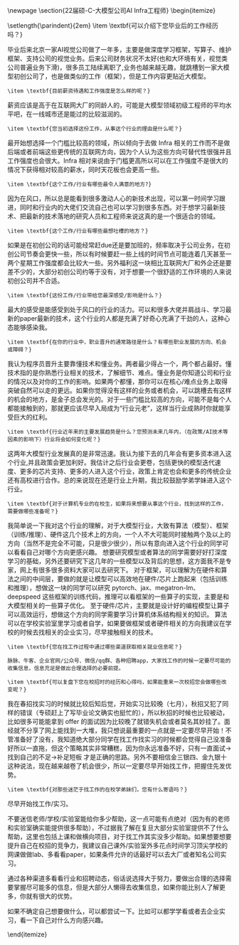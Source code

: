 \newpage
\section{22届硕-C-大模型公司AI Infra工程师}
\begin{itemize}

\setlength{\parindent}{2em} 
    \item \textbf{可以介绍下您毕业后的工作经历吗？}

毕业后来北京一家AI视觉公司做了一年多，主要是做深度学习框架，写算子、维护框架、支持公司的视觉业务。后来公司财务状况不太好(也和大环境有关，视觉类公司普遍业务下滑)，很多员工陆续离职了,业务也越来越无趣，就跳槽到一家大模型初创公司了，也是做类似的工作（框架），但是工作内容更贴近大模型。

    \item \textbf{目前薪资待遇和工作强度是怎么样的呢？}

薪资应该是高于在互联网大厂的同龄人的，可能是大模型领域初级工程师的平均水平吧，在一线城市还是能过的比较滋润的。


    \item \textbf{您当初选择这份工作，从事这个行业的理由是什么呢？}

最开始想选择一个门槛比较高的领域，所以倾向于去做 Infra 相关的工作而不是做后端或者前端这些更传统的互联网方向，因为个人认为这些方向可替代性很强并且工作强度也会很大。Infra 相对来说由于门槛更高所以可以在工作强度不是很大的情况下获得相对较高的薪水，同时天花板也会更高一些。

  
    \item \textbf{这个工作/行业有哪些最令人满意的地方?}

因为在风口，所以总是能看到很多激动人心的新技术出现，可以第一时间学习跟进，同时和行业内的大佬们交流自己也可以学习到很多东西。对于想学习最新技术、把最新的技术落地的研究人员和工程师来说这真的是一个很适合的领域。


    \item \textbf{这个工作/行业有哪些最想吐槽的地方？}

如果是在初创公司的话可能经常赶due还是要加班的，频率取决于公司业务，在初创公司节奏会更快一些，所以有时候要赶一些上线的时间节点可能连着几天甚至一两个星期工作强度都会比较大一些。另外福利这一块相比互联网大厂和外企还是要差不少的，大部分初创公司约等于没有，对于想要一个很舒适的工作环境的人来说初创公司并不合适。

    \item \textbf{这份工作/行业带给您最深感受/影响是什么？}

最大的感受是能感受到处于风口的行业的活力。可以和很多大佬并肩战斗、学习最新的paper最新的技术，这个行业的人都是充满了好奇心充满了干劲的人，这种心态能够感染我。

    \item \textbf{在你的行业中，职业晋升的通常路径是什么？有哪些职业发展的方向、机会或障碍？}

我认为程序员晋升主要靠懂技术和懂业务。两者最少得占一个，两个都占最好。懂技术指的是你熟悉行业相关的技术，了解细节、难点。懂业务是你知道公司和行业的情况以及对你的工作的影响。如果两个都懂，那你可以在核心/难点业务上取得突破自然可以走的更远。如果你觉得没有这样的业务或者机会，可以跳槽去有这样的机会的地方，是金子总会发光的。对于一些门槛比较高的方向，可能不是每个人都能接触到的，那就更应该尽早入局成为“行业元老”，这样当行业成熟时你就能享受巨大的红利。

    \item \textbf{行业近年来的主要发展趋势是什么？您预测未来几年内，（在政策/AI技术等因素的影响下）行业将会如何变化呢？}

这两年大模型行业发展真的是非常迅速。我认为接下去的几年会有更多资本进入这个行业,并且政策会更加利好。我估计之后行业会更卷，包括更快的模型迭代速度、更多的芯片支持、更多的人进入这个行业，政策上肯定也会和更多的传统企业还有高校进行合作。总的来说现在还是行业上升期，我比较鼓励学弟学妹进入这个行业。

    \item \textbf{对于计算机专业的在校生，如果将来想要从事这个行业，找到这样的工作，需要做哪些准备呢？}

我简单说一下我对这个行业的理解，对于大模型行业，大致有算法（模型）、框架（训练/推理）、硬件这几个技术上的方向，一个人不大可能同时接触两个及以上的方向（当然不是完全不可能，只是很少很少），所以有意向进入这个行业的同学可以看看自己对哪个方向更感兴趣。
想要研究模型或者算法的同学需要好好打深度学习的基础，另外还要研究下这几年的一些模型以及背后的思想，这方面我不是专家，网上有很多很多资料大家可以去研究下。
对于框架，可以理解为在硬件和算法之间的中间层，要做的就是让模型可以高效地在硬件/芯片上跑起来（包括训练和推理），想做这一块的同学可以研究 pytorch、jax、megatron-lm、deepspeed 这些框架的训练代码，推理可以看框架的一些算子的实现，主要是和大模型相关的一些算子优化。
至于硬件/芯片，主要就是设计好的编程模型让算子可以高效运行，想做这个方向的同学需要学习计算机体系结构相关的知识。
算法可以在学校实验室里学习或者自学，如果要做框架或者硬件相关的方向我建议在学校的时候去找相关的企业实习，尽早接触相关的技术。

    \item \textbf{您在找工作过程中通过哪些渠道获取相关就业信息呢？}

    脉脉、牛客、企业官网/公众号、微信/qq群、各种招聘app，大家找工作的时候一定要尽可能的收集信息，信息充足是做出合理选择的必要前提。

    \item \textbf{可以复盘下您在校招时的经历和心得吗，如果能重来一次校招您会做哪些改变呢？}

我在春招找实习的时候就比较后知后觉，开始实习比较晚（七月），秋招又犯了同样的错误（专硕赶上了写毕业论文确实也挺忙的），所以秋招的时候也比较被动，比如很多可能能拿到 offer 的面试因为比较晚了就错失机会或者莫名其妙挂了。面经就不分享了网上能找到一大堆，我只想说最重要的一点就是一定要尽早开始！不管准备好了没有，我知道绝大部分同学在找工作找实习的时候都会觉得自己没准备好所以一直拖，但这个策略其实非常糟糕，因为你永远准备不好，只有一直面试->找到自己的不足->补足短板 才是正确的思路。另外不要相信金三银四、金九银十这种说法，现在越来越卷了机会很少，所以一定要尽早开始找工作，把握住先发优势。

    \item \textbf{对那些迷茫于找工作的在校学弟妹们，您有什么寄语吗？}
    
尽早开始找工作/实习。

不要迷信老师/学校/实验室能给你多少帮助，这一点可能有点绝对（因为有的老师和实验室确实能提供很多帮助），不过据我了解在复旦大部分实验室提供不了什么帮助，这里也包括上课和做横向项目，对于找工作其实没多少帮助。如果想要想要提升自己在校招的竞争力，我建议自己课外/实验室外多花点时间学习顶尖学校的网课做做lab、多看看paper，如果条件允许的话最好可以去大厂或者知名公司实习。

通过各种渠道多看看行业和招聘动态，俗话说选择大于努力，要做出合理的选择需要掌握尽可能多的信息，但是大部分人懒得去收集信息，如果你能比别人了解更多，你就有很大的优势。

如果不确定自己想要做什么，可以都尝试一下。比如可以都学学看或者去企业实习，看一下自己对什么方向感兴趣。

\end{itemize}